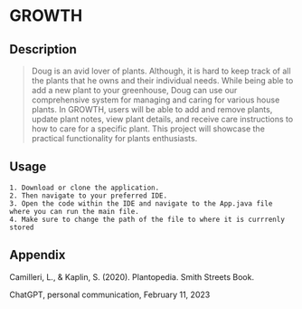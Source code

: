 # GROWTH

## Description

>Doug is an avid lover of plants. Although, it is hard to keep track of all the plants that he owns and their individual needs. While being able to add a new plant to your greenhouse, Doug can use our comprehensive system for managing and caring for various house plants. In GROWTH, users will be able to add and remove plants, update plant notes, view plant details, and receive care instructions to how to care for a specific plant. This project will showcase the practical functionality for plants enthusiasts.

## Usage

    1. Download or clone the application.
    2. Then navigate to your preferred IDE.
    3. Open the code within the IDE and navigate to the App.java file where you can run the main file.
    4. Make sure to change the path of the file to where it is currrenly stored

## Appendix
Camilleri, L., & Kaplin, S. (2020). Plantopedia. Smith Streets Book.

ChatGPT, personal communication, February 11, 2023
